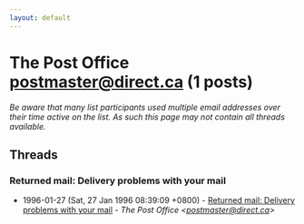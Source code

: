 ```yaml
---
layout: default
---
```


# The Post Office <postmaster@direct.ca> (1 posts)

_Be aware that many list participants used multiple email addresses over their time active on the list. As such this page may not contain all threads available._

## Threads

### Returned mail: Delivery problems with your mail
+ 1996-01-27 (Sat, 27 Jan 1996 08:39:09 +0800) - [Returned mail: Delivery problems with your mail](/archive/1996/01/32e14dce7cdc405567ddf2b833f948f0739cd8082089e203728140b97b9b5c04) - _The Post Office \<postmaster@direct.ca\>_

